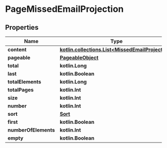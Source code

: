 
# PageMissedEmailProjection

## Properties
Name | Type | Description | Notes
------------ | ------------- | ------------- | -------------
**content** | [**kotlin.collections.List&lt;MissedEmailProjection&gt;**](MissedEmailProjection) |  |  [optional]
**pageable** | [**PageableObject**](PageableObject) |  |  [optional]
**total** | **kotlin.Long** |  |  [optional]
**last** | **kotlin.Boolean** |  |  [optional]
**totalElements** | **kotlin.Long** |  |  [optional]
**totalPages** | **kotlin.Int** |  |  [optional]
**size** | **kotlin.Int** |  |  [optional]
**number** | **kotlin.Int** |  |  [optional]
**sort** | [**Sort**](Sort) |  |  [optional]
**first** | **kotlin.Boolean** |  |  [optional]
**numberOfElements** | **kotlin.Int** |  |  [optional]
**empty** | **kotlin.Boolean** |  |  [optional]



